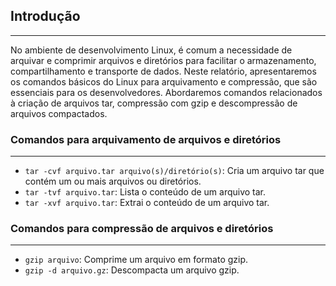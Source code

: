 
## Introdução
---
No ambiente de desenvolvimento Linux, é comum a necessidade de arquivar e comprimir arquivos e diretórios para facilitar o armazenamento, compartilhamento e transporte de dados. Neste relatório, apresentaremos os comandos básicos do Linux para arquivamento e compressão, que são essenciais para os desenvolvedores. Abordaremos comandos relacionados à criação de arquivos tar, compressão com gzip e descompressão de arquivos compactados.


### Comandos para arquivamento de arquivos e diretórios
---
-   `tar -cvf arquivo.tar arquivo(s)/diretório(s)`: Cria um arquivo tar que contém um ou mais arquivos ou diretórios.
-   `tar -tvf arquivo.tar`: Lista o conteúdo de um arquivo tar.
-   `tar -xvf arquivo.tar`: Extrai o conteúdo de um arquivo tar.


### Comandos para compressão de arquivos e diretórios
---
-   `gzip arquivo`: Comprime um arquivo em formato gzip.
-   `gzip -d arquivo.gz`: Descompacta um arquivo gzip.